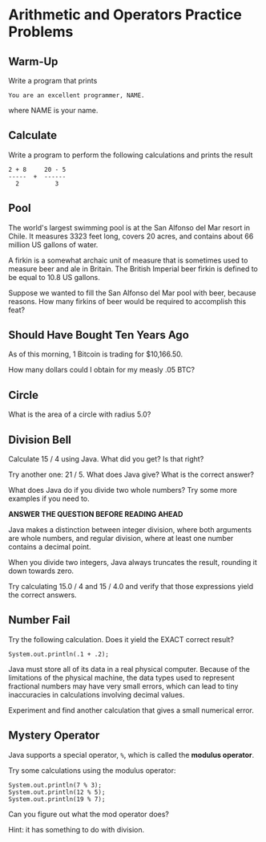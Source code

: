 Arithmetic and Operators Practice Problems
==========================================

Warm-Up
-------
Write a program that prints

```
You are an excellent programmer, NAME.
```

where NAME is your name.


Calculate
---------
Write a program to perform the following calculations and prints the
result

```
2 + 8     20 - 5 
-----  +  ------
  2          3
```

Pool
----
The world's largest swimming pool is at the San Alfonso del Mar resort
in Chile. It measures 3323 feet long, covers 20 acres, and contains
about 66 million US gallons of water.

A firkin is a somewhat archaic unit of measure that is sometimes used
to measure beer and ale in Britain. The British Imperial beer firkin
is defined to be equal to 10.8 US gallons.

Suppose we wanted to fill the San Alfonso del Mar pool with beer,
because reasons. How many firkins of beer would be required to
accomplish this feat?


Should Have Bought Ten Years Ago
--------------------------------
As of this morning, 1 Bitcoin is trading for $10,166.50.

How many dollars could I obtain for my measly .05 BTC?


Circle
------
What is the area of a circle with radius 5.0?


Division Bell
--------------
Calculate 15 / 4 using Java. What did you get? Is that right?

Try another one: 21 / 5. What does Java give? What is the correct
answer?

What does Java do if you divide two whole numbers? Try some more
examples if you need to.

**ANSWER THE QUESTION BEFORE READING AHEAD**

Java makes a distinction between integer division, where both
arguments are whole numbers, and regular division, where at least
one number contains a decimal point.

When you divide two integers, Java always truncates the result,
rounding it down towards zero.

Try calculating 15.0 / 4 and 15 / 4.0 and verify that those
expressions yield the correct answers.


Number Fail
-----------
Try the following calculation. Does it yield the EXACT correct result?

```
System.out.println(.1 + .2);
```

Java must store all of its data in a real physical computer. Because
of the limitations of the physical machine, the data types used to
represent fractional numbers may have very small errors, which can
lead to tiny inaccuracies in calculations involving decimal values.

Experiment and find another calculation that gives a small numerical
error.


Mystery Operator
----------------
Java supports a special operator, `%`, which is called the **modulus
operator**.

Try some calculations using the modulus operator:

```
System.out.println(7 % 3);
System.out.println(12 % 5);
System.out.println(19 % 7);
```

Can you figure out what the mod operator does?

Hint: it has something to do with division.
